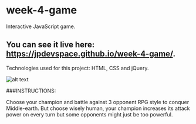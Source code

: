 # week-4-game

Interactive JavaScript game. 

## You can see it live here: https://jpdevspace.github.io/week-4-game/.

Technologies used for this project: HTML, CSS and jQuery. 

![alt text][screenshot]

[screenshot]: https://github.com/jpdevspace/week-4-game/blob/master/assets/imgs/gameScreenshot.png "Game Screenshot"

###INSTRUCTIONS: 

Choose your champion and battle against 3 opponent RPG style to conquer Middle-earth. But choose wisely human, your champion increases its attack power on every turn but some opponents might just be too powerful.
